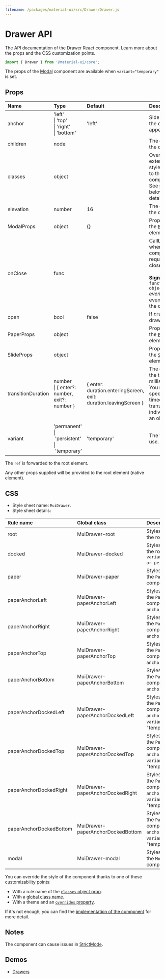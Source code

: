 ```yaml
---
filename: /packages/material-ui/src/Drawer/Drawer.js
---
```


<!--- This documentation is automatically generated, do not try to edit it. -->

# Drawer API

<p class="description">The API documentation of the Drawer React component. Learn more about the props and the CSS customization points.</p>

```js
import { Drawer } from '@material-ui/core';
```

The props of the [Modal](/api/modal/) component are available
when `variant="temporary"` is set.

## Props

| Name | Type | Default | Description |
|:-----|:-----|:--------|:------------|
| <span class="prop-name">anchor</span> | <span class="prop-type">'left'<br>&#124;&nbsp;'top'<br>&#124;&nbsp;'right'<br>&#124;&nbsp;'bottom'</span> | <span class="prop-default">'left'</span> | Side from which the drawer will appear. |
| <span class="prop-name">children</span> | <span class="prop-type">node</span> |  | The contents of the drawer. |
| <span class="prop-name">classes</span> | <span class="prop-type">object</span> |  | Override or extend the styles applied to the component. See [CSS API](#css) below for more details. |
| <span class="prop-name">elevation</span> | <span class="prop-type">number</span> | <span class="prop-default">16</span> | The elevation of the drawer. |
| <span class="prop-name">ModalProps</span> | <span class="prop-type">object</span> | <span class="prop-default">{}</span> | Props applied to the [`Modal`](/api/modal/) element. |
| <span class="prop-name">onClose</span> | <span class="prop-type">func</span> |  | Callback fired when the component requests to be closed.<br><br>**Signature:**<br>`function(event: object) => void`<br>*event:* The event source of the callback |
| <span class="prop-name">open</span> | <span class="prop-type">bool</span> | <span class="prop-default">false</span> | If `true`, the drawer is open. |
| <span class="prop-name">PaperProps</span> | <span class="prop-type">object</span> |  | Props applied to the [`Paper`](/api/paper/) element. |
| <span class="prop-name">SlideProps</span> | <span class="prop-type">object</span> |  | Props applied to the [`Slide`](/api/slide/) element. |
| <span class="prop-name">transitionDuration</span> | <span class="prop-type">number<br>&#124;&nbsp;{ enter?: number, exit?: number }</span> | <span class="prop-default">{ enter: duration.enteringScreen, exit: duration.leavingScreen }</span> | The duration for the transition, in milliseconds. You may specify a single timeout for all transitions, or individually with an object. |
| <span class="prop-name">variant</span> | <span class="prop-type">'permanent'<br>&#124;&nbsp;'persistent'<br>&#124;&nbsp;'temporary'</span> | <span class="prop-default">'temporary'</span> | The variant to use. |

The `ref` is forwarded to the root element.

Any other props supplied will be provided to the root element (native element).

## CSS

- Style sheet name: `MuiDrawer`.
- Style sheet details:

| Rule name | Global class | Description |
|:-----|:-------------|:------------|
| <span class="prop-name">root</span> | <span class="prop-name">MuiDrawer-root</span> | Styles applied to the root element.
| <span class="prop-name">docked</span> | <span class="prop-name">MuiDrawer-docked</span> | Styles applied to the root element if `variant="permanent or persistent"`.
| <span class="prop-name">paper</span> | <span class="prop-name">MuiDrawer-paper</span> | Styles applied to the `Paper` component.
| <span class="prop-name">paperAnchorLeft</span> | <span class="prop-name">MuiDrawer-paperAnchorLeft</span> | Styles applied to the `Paper` component if `anchor="left"`.
| <span class="prop-name">paperAnchorRight</span> | <span class="prop-name">MuiDrawer-paperAnchorRight</span> | Styles applied to the `Paper` component if `anchor="right"`.
| <span class="prop-name">paperAnchorTop</span> | <span class="prop-name">MuiDrawer-paperAnchorTop</span> | Styles applied to the `Paper` component if `anchor="top"`.
| <span class="prop-name">paperAnchorBottom</span> | <span class="prop-name">MuiDrawer-paperAnchorBottom</span> | Styles applied to the `Paper` component if `anchor="bottom"`.
| <span class="prop-name">paperAnchorDockedLeft</span> | <span class="prop-name">MuiDrawer-paperAnchorDockedLeft</span> | Styles applied to the `Paper` component if `anchor="left"` & `variant` is not "temporary".
| <span class="prop-name">paperAnchorDockedTop</span> | <span class="prop-name">MuiDrawer-paperAnchorDockedTop</span> | Styles applied to the `Paper` component if `anchor="top"` & `variant` is not "temporary".
| <span class="prop-name">paperAnchorDockedRight</span> | <span class="prop-name">MuiDrawer-paperAnchorDockedRight</span> | Styles applied to the `Paper` component if `anchor="right"` & `variant` is not "temporary".
| <span class="prop-name">paperAnchorDockedBottom</span> | <span class="prop-name">MuiDrawer-paperAnchorDockedBottom</span> | Styles applied to the `Paper` component if `anchor="bottom"` & `variant` is not "temporary".
| <span class="prop-name">modal</span> | <span class="prop-name">MuiDrawer-modal</span> | Styles applied to the `Modal` component.

You can override the style of the component thanks to one of these customizability points:

- With a rule name of the [`classes` object prop](/customization/components/#overriding-styles-with-classes).
- With a [global class name](/customization/components/#overriding-styles-with-global-class-names).
- With a theme and an [`overrides` property](/customization/globals/#css).

If it's not enough, you can find the [implementation of the component](https://github.com/mui-org/material-ui/blob/master/packages/material-ui/src/Drawer/Drawer.js) for more detail.

## Notes

The component can cause issues in [StrictMode](https://reactjs.org/docs/strict-mode.html).

## Demos

- [Drawers](/components/drawers/)


